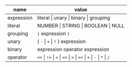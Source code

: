 | name       | value                                                                  |
| ---------- | ---------------------------------------------------------------------- |
| expression | literal \| unary \| binary \| grouping                                 |
| literal    | NUMBER \| STRING \| BOOLEAN \| NULL                                    |
| grouping   | `(` expression `)`                                                     |
| unary      | ( `-` \| `+` \| `!` ) expression                                       |
| binary     | expression operator expression                                         |
| operator   | `==` \| `!=` \| `<` \| `<=` \| `>` \| `>=` \| `+` \| `-` \| `*` \| `/` |
